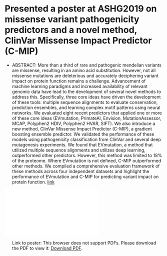 # Presented a poster at ASHG2019 on missense variant pathogenicity predictors and a novel method, ClinVar Missense Impact Predictor (C-MIP)

* ABSTRACT: More than a third of rare and pathogenic mendelian variants are missense, resulting in an amino acid substitution. However, not all missense mutations are deleterious and accurately deciphering variant impact on protein function remains a challenge. Advancement of machine learning paradigms and increased availability of relevant genomic data have lead to the development of several novel methods to address this. Specifically, three core ideas have driven the development of these tools: multiple sequence alignments to evaluate conservation, prediction ensembles, and learning complex motif patterns using neural networks. We evaluated eight recent predictors that applied one or more of these core ideas (EVmutation, PrimateAI, Envision, MutationAssessor, MCAP, Polyphen2 HDIV, Polyphen2 HVAR, SIFT). We also introduce a new method, ClinVar Missense Impact Predictor (C-MIP), a gradient boosting ensemble predictor. We validated the performance of these models using pathogenicity classification from ClinVar and several deep mutagenesis experiments. We found that EVmutation, a method that utilized multiple sequence alignments and utilizes deep learning, outperformed other predictors. However, this method was limited to 18% of the proteome. Where EVmutation is not defined, C-MIP outperformed other methods. We compiled a comprehensive evaluation framework of these methods across four independent datasets and highlight the performance of EVmutation and C-MIP for predicting variant impact on protein function. [link](https://eventpilotadmin.com/web/planner.php?id=ASHG19)

<object data="../pdf/ashg2019_poster.pdf" type="application/pdf" width="700px" height="700px">
    <embed src="../pdf/ashg2019_poster.pdf">
        <p> <ul> Link to poster: This browser does not support PDFs. Please download the PDF to view it: <a href="../pdf/ashg2019_poster.pdf">Download PDF</a>. </ul> </p>
    </embed>
</object>
